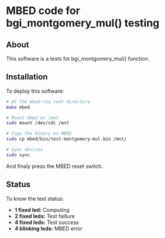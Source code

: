 # MBED code for bgi_montgomery_mul() testing

## About

This software is a tests fot bgi_montgomery_mul() function.


## Installation

To deploy this software:
```sh
# At the mbed-rsa root directory
make mbed

# Mount mbed on /mnt
sudo mount /dev/sdc /mnt

# Copy the binary on MBED
sudo cp mbed/bin/test-montgomery-mul.bin /mnt/

# Sync devices
sudo sync
```

And finaly press the MBED reset switch.


## Status

To know the test status:

 - **1 fixed led:** Computing
 - **2 fixed leds:** Test faillure
 - **4 fixed leds:** Test success
 - **4 blinking leds:** MBED error

